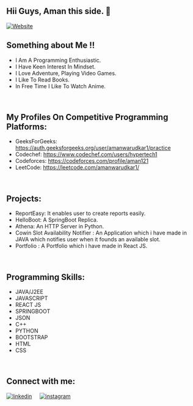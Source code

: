 ## Hii Guys, Aman this side. 👋

[![Website](https://img.shields.io/static/v1?style=for-the-badge&label=PORTFOLIO&message=%20&color=GREEN)](https://aman100.github.io/portfolio)

## Something about Me !!
- I Am A Programming Enthusiastic.
- I Have Keen Interest In Mindset.
- I Love Adventure, Playing Video Games.
- I Like To Read Books.
- In Free Time I Like To Watch Anime.

<br />

## My Profiles On Competitive Programming Platforms:
- GeeksForGeeks: https://auth.geeksforgeeks.org/user/amanwarudkar1/practice 
- Codechef: https://www.codechef.com/users/hypertech1
- Codeforces: https://codeforces.com/profile/aman121
- LeetCode: https://leetcode.com/amanwarudkar1/

<br />

## Projects:
- ReportEasy: It enables user to create reports easily.
- HelloBoot: A SpringBoot Replica.
- Athena: An HTTP Server in Python.
- Cowin Slot Availability Notifier : An Application which i have made in JAVA which notifies user when it founds an available slot. 
- Portfolio : A Portfolio which i have made in React JS.

<br />

## Programming Skills:

- JAVA/J2EE
- JAVASCRIPT
- REACT JS
- SPRINGBOOT
- JSON
- C++
- PYTHON
- BOOTSTRAP
- HTML
- CSS

<br />

## Connect with me:

[![linkedin](https://img.shields.io/badge/-LinkedIn-blue?style=flat&logo=LinkedIn&logoColor=white)](https://linkedin.com/in/aman-warudkar-06811b149) &nbsp;&nbsp;&nbsp;
[![instagram](https://img.shields.io/badge/-Instagram-red?style=flat&logo=Instagram&logoColor=white)](https://www.instagram.com/aman_warudkar1)

[website]: https://aman100.github.io/portfolio
[instagram]: https://instagram.com/aman_warudkar
[linkedin]: https://linkedin.com/in/aman-warudkar-06811b149
